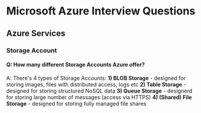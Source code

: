 # Microsoft Azure Interview Questions
## Azure Services
### Storage Account
#### Q: How many different Storage Accounts Azure offer?
A: There's 4 types of Storage Accounts:
**1) BLOB Storage** - designed for storing images, files with distributed access, logs etc
**2) Table Storage** - designed for storing structured NoSQL data
**3) Queue Storage** - designerd for storing large number of messages (access via HTTPS)
**4) (Shared) File Storage** - designed for storing fully managed file shares
